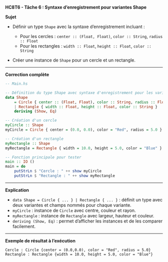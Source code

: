 **HC8T6 - Tâche 6 : Syntaxe d’enregistrement pour variantes Shape**

**Sujet**

* Définir un type `Shape` avec la syntaxe d’enregistrement incluant :

  * Pour les cercles : `center :: (Float, Float)`, `color :: String`, `radius :: Float`
  * Pour les rectangles : `width :: Float`, `height :: Float`, `color :: String`
* Créer une instance de `Shape` pour un cercle et un rectangle.

---

**Correction complète**

```haskell
-- Main.hs

-- Définition du type Shape avec syntaxe d'enregistrement pour les variantes
data Shape
    = Circle { center :: (Float, Float), color :: String, radius :: Float }
    | Rectangle { width :: Float, height :: Float, color :: String }
    deriving (Show, Eq)

-- Création d'un cercle
myCircle :: Shape
myCircle = Circle { center = (0.0, 0.0), color = "Red", radius = 5.0 }

-- Création d'un rectangle
myRectangle :: Shape
myRectangle = Rectangle { width = 10.0, height = 5.0, color = "Blue" }

-- Fonction principale pour tester
main :: IO ()
main = do
    putStrLn $ "Cercle : " ++ show myCircle
    putStrLn $ "Rectangle : " ++ show myRectangle
```

---

**Explication**

* `data Shape = Circle { ... } | Rectangle { ... }` : définit un type avec deux variantes et champs nommés pour chaque variante.
* `myCircle` : instance de `Circle` avec centre, couleur et rayon.
* `myRectangle` : instance de `Rectangle` avec largeur, hauteur et couleur.
* `deriving (Show, Eq)` : permet d’afficher les instances et de les comparer facilement.

---

**Exemple de résultat à l’exécution**

```
Cercle : Circle {center = (0.0,0.0), color = "Red", radius = 5.0}
Rectangle : Rectangle {width = 10.0, height = 5.0, color = "Blue"}
```
